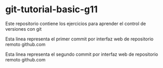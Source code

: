 # git-tutorial-basic-g11
Este repositorio contiene los ejercicios para aprender el control de versiones con git

Esta linea representa el primer commit por interfaz web de repositorio remoto github.com

Esta linea representa el segundo commit por interfaz web de repositorio remoto github.com
